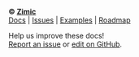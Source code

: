 **© [Zimic](https://github.com/zimicjs)**<br> [Docs](https://github.com/zimicjs/zimic/wiki) |
[Issues](https://github.com/zimicjs/zimic/issues) | [Examples](../../examples/README.md) |
[Roadmap](https://github.com/orgs/zimicjs/projects/1/views/4)

Help us improve these docs!<br> [Report an issue](https://github.com/zimicjs/zimic/issues) or
[edit on GitHub](../../docs/wiki).
